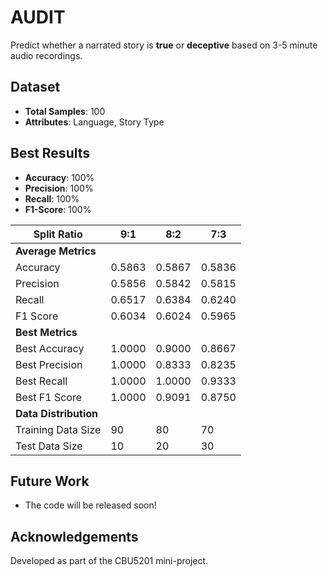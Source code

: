 # AUDIT

Predict whether a narrated story is **true** or **deceptive** based on 3-5 minute audio recordings.

## **Dataset**
- **Total Samples**: 100
- **Attributes**: Language, Story Type

## **Best Results**
- **Accuracy**: 100%
- **Precision**: 100%
- **Recall**: 100%
- **F1-Score**: 100%

| **Split Ratio**                   | **9:1**                                         | **8:2**                                                                                 | **7:3**                                                                                 |
|------------------------------|-------------------------------------------------|-----------------------------------------------------------------------------------------|-----------------------------------------------------------------------------------------|
| **Average Metrics**          |                                                 |                                                                                         |                                                                                         |
| Accuracy                     | 0.5863                                          | 0.5867                                                                                  | 0.5836                                                                                  |
| Precision                    | 0.5856                                          | 0.5842                                                                                  | 0.5815                                                                                  |
| Recall                       | 0.6517                                          | 0.6384                                                                                  | 0.6240                                                                                  |
| F1 Score                     | 0.6034                                          | 0.6024                                                                                  | 0.5965                                                                                  |
| **Best  Metrics** |                                                 |                                                                                         |                                                                                         |
| Best Accuracy                | 1.0000                                          | 0.9000                                                                                  | 0.8667                                                                                  |
| Best Precision               | 1.0000                                          | 0.8333                                                                                  | 0.8235                                                                                  |
| Best Recall                  | 1.0000                                          | 1.0000                                                                                  | 0.9333                                                                                  |
| Best F1 Score                | 1.0000                                          | 0.9091                                                                                  | 0.8750                                                                                  |
| **Data Distribution**   |                                                 |                                                                                         |                                                                                        |
| Training Data Size           | 90                                              | 80                                                                                      | 70                                                                                      |
| Test Data Size               | 10                                              | 20                                                                                      | 30                                                                                      |


## **Future Work**
- The code will be released soon!

## **Acknowledgements**
Developed as part of the CBU5201 mini-project.

